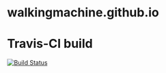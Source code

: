 # walkingmachine.github.io

# Travis-CI build
[![Build Status](https://travis-ci.org/WalkingMachine/walkingmachine.github.io.svg?branch=master)](https://travis-ci.org/WalkingMachine/walkingmachine.github.io)


